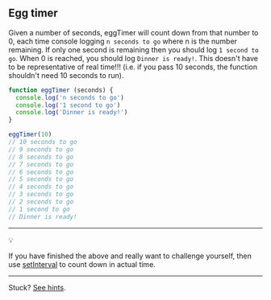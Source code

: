 Egg timer
------
Given a number of seconds, eggTimer will count down from that number to 0, each time console logging `n seconds to go` where n is the number remaining. If only one second is remaining then you should log `1 second to go`. When 0 is reached, you should log `Dinner is ready!`. This doesn't have to be representative of real time!!! (i.e. if you pass 10 seconds, the function shouldn't need 10 seconds to run).

```js
function eggTimer (seconds) {
  console.log('n seconds to go')
  console.log('1 second to go')
  console.log('Dinner is ready!')
}

eggTimer(10)
// 10 seconds to go
// 9 seconds to go
// 8 seconds to go
// 7 seconds to go
// 6 seconds to go
// 5 seconds to go
// 4 seconds to go
// 3 seconds to go
// 2 seconds to go
// 1 second to go
// Dinner is ready!
```

***
:bulb:

If you have finished the above and really want to challenge yourself, then use [setInterval](https://www.w3schools.com/jsref/met_win_setinterval.asp) to count down in actual time.
***

Stuck? [See hints](https://github.com/MCRcodes/course/blob/master/week4/challenges/egg_timer_hints.md).